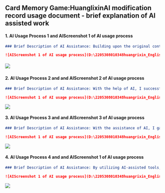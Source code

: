 ## Card Memory Game:HuanglixinAI modification record usage document - brief explanation of AI assisted work

#### 1. AI Usage Process 1 and AIScreenshot 1 of AI usage process

```markdown
### Brief Description of AI Assistance: Building upon the original content, the AI-assisted explanation enhances clarity, readability, logical coherence, emphasis on key points, and memorability compared to the original rules (2). This improvement helps players better understand and grasp the game rules, thereby enhancing their gaming experience.
```

```markdown
![AIScreenshot 1 of AI usage process](D:\2205308010348huangrixin_EnglishFinalExperiment\images\2205308010348_1.png)
```

##### ![](D:\2205308010348huangrixin_EnglishFinalExperiment\images\2205308010348_1.png)

#### 2. AI Usage Process 2 and and AIScreenshot 2 of AI usage process

```markdown
### Brief Description of AI Assistance: With the help of AI, I successfully overcame numerous coding challenges encountered during the project implementation. For parts that I initially did not know or understand, the AI provided detailed explanations and guided me on how to correctly apply the code. Through this process, I not only mastered the usage techniques of the relevant code but also laid a solid foundation for subsequent project maintenance, ensuring the long-term stability and reliability of the project.
```

```markdown
![AIScreenshot 1 of AI usage process](D:\2205308010348huangrixin_EnglishFinalExperiment\images\images\images\2205308010348_2.png)
```

![](D:\2205308010348huangrixin_EnglishFinalExperiment\images\2205308010348_2.png)

#### 3. AI Usage Process 3 and and AIScreenshot 3 of AI usage process

```markdown
### Brief Description of AI Assistance: With the assistance of AI, I gained a deeper understanding of how to track code author information in the Visual Studio Code (VSCode) environment. This process not only deepened my appreciation for the importance of code management and version control but also taught me how to leverage VSCode's features to efficiently track code modification history and author information, thereby improving my work efficiency and code management capabilities in collaborative development.
```

```markdown
![AIScreenshot 1 of AI usage process](D:\2205308010348huangrixin_EnglishFinalExperiment\images\2205308010348_3.png)
```

![](D:\2205308010348huangrixin_EnglishFinalExperiment\images\2205308010348_3.png)

#### 4. AI Usage Process 4 and and AIScreenshot 1 of AI usage process

```markdown
### Brief Description of AI Assistance: By utilizing AI-assisted tools, I significantly improved the efficiency of translation tasks, making the originally tedious and complex translation work more streamlined and efficient. Additionally, during the translation of materials related to computer projects, I encountered and learned a large number of professional and important terms. These terms not only enriched my knowledge base but also laid a more solid foundation for my future translation work in the computer field.
```

```markdown
![AIScreenshot 1 of AI usage process](D:\2205308010348huangrixin_EnglishFinalExperiment\images\2205308010348_4.png)
```

![](D:\2205308010348huangrixin_EnglishFinalExperiment\images\2205308010348_4.png)

<!-- by huangrixin -->





